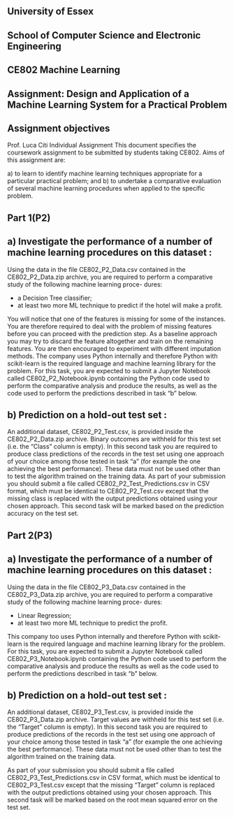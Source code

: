 ## University of Essex 
## School of Computer Science and Electronic Engineering 
## CE802 Machine Learning

## Assignment: Design and Application of a Machine Learning System for a Practical Problem

## Assignment objectives

Prof. Luca Citi
Individual Assignment
This document specifies the coursework assignment to be submitted by students taking CE802. Aims of this assignment are: 

a) to learn to identify machine learning techniques appropriate for a particular practical problem; and 
b) to undertake a comparative evaluation of several machine learning procedures when applied to the specific problem.

## Part 1(P2)

## a) Investigate the performance of a number of machine learning procedures on this dataset :

Using the data in the file CE802_P2_Data.csv contained in the CE802_P2_Data.zip archive, you are required to perform a comparative study of the following machine learning proce- dures:

* a Decision Tree classifier;
* at least two more ML technique to predict if the hotel will make a profit.

You will notice that one of the features is missing for some of the instances. You are therefore required to deal with the problem of missing features before you can proceed with the prediction step. As a baseline approach you may try to discard the feature altogether and train on the remaining features. You are then encouraged to experiment with different imputation methods.
The company uses Python internally and therefore Python with scikit-learn is the required language and machine learning library for the problem. For this task, you are expected to submit a Jupyter Notebook called CE802_P2_Notebook.ipynb containing the Python code used to perform the comparative analysis and produce the results, as well as the code used to perform the predictions described in task “b” below.

## b) Prediction on a hold-out test set :

An additional dataset, CE802_P2_Test.csv, is provided inside the CE802_P2_Data.zip archive. Binary outcomes are withheld for this test set (i.e. the “Class” column is empty). In this second task you are required to produce class predictions of the records in the test set using one approach of your choice among those tested in task “a” (for example the one achieving the best performance). These data must not be used other than to test the algorithm trained on the training data.
As part of your submission you should submit a file called CE802_P2_Test_Predictions.csv in CSV format, which must be identical to CE802_P2_Test.csv except that the missing class is replaced with the output predictions obtained using your chosen approach. This second task will be marked based on the prediction accuracy on the test set.

## Part 2(P3)

## a) Investigate the performance of a number of machine learning procedures on this dataset :

Using the data in the file CE802_P3_Data.csv contained in the CE802_P3_Data.zip archive, you are required to perform a comparative study of the following machine learning proce- dures:

* Linear Regression;
* at least two more ML technique to predict the profit.

This company too uses Python internally and therefore Python with scikit-learn is the required language and machine learning library for the problem. For this task, you are expected to submit a Jupyter Notebook called CE802_P3_Notebook.ipynb containing the Python code used to perform the comparative analysis and produce the results as well as the code used to perform the predictions described in task “b” below.

## b) Prediction on a hold-out test set :

An additional dataset, CE802_P3_Test.csv, is provided inside the CE802_P3_Data.zip archive. Target values are withheld for this test set (i.e. the “Target” column is empty). In this second task you are required to produce predictions of the records in the test set using one approach of your choice among those tested in task “a” (for example the one achieving the best performance). These data must not be used other than to test the algorithm trained on the training data.

As part of your submission you should submit a file called CE802_P3_Test_Predictions.csv in CSV format, which must be identical to CE802_P3_Test.csv except that the missing “Target” column is replaced with the output predictions obtained using your chosen approach. This second task will be marked based on the root mean squared error on the test set.


